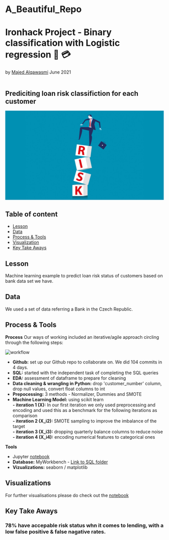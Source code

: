 # A_Beautiful_Repo

# Ironhack Project - Binary classification with Logistic regression 🏦 💳
by [Majed Alqawasmi](https://github.com/MajedAlqawasmi) June 2021
<br/><br/>
## Prediciting loan risk classifiction for each customer 

![Classification Case Study](Presentation_Material/EQS-Blog_Compliance-Risk-Assessment-1-1024x576.jpg)

## Table of content

- [Lesson](https://github.com/lillaszulyovszky/ironhack-case-study-classification/blob/main/README.md#Lesson)
- [Data](https://github.com/lillaszulyovszky/ironhack-case-study-classification/blob/main/README.md#data)
- [Process & Tools](https://github.com/lillaszulyovszky/ironhack-case-study-classification#process--tools)
- [Visualization](https://github.com/lillaszulyovszky/ironhack-case-study-classification#visualizations)
- [Key Take Aways](https://github.com/lillaszulyovszky/ironhack-case-study-classification#key-take-aways)

## Lesson
Machine learning example to predict loan risk status of customers based on bank data set we have.

## Data

We used a set of data referring a Bank in the Czech Republic.

## Process & Tools

**Process**
Our ways of working included an iterative/agile approach circling through the following steps:

![workflow](https://github.com/lillaszulyovszky/ironhack-case-study-classification/blob/main/images/presentation/workflow.png?raw=true")
- **Github:** set up our Github repo to collaborate on. We did 104 commits in 4 days. <br/>
- **SQL:** started with the independent task of completing the SQL queries<br/>
- **EDA:** assessment of dataframe to prepare for cleaning<br/>
- **Data cleaning & wrangling in Python:** drop 'customer_number' column, drop null values, convert float columns to int<br/>
- **Prepocessing:** 3 methods - Normalizer, Dummies and SMOTE<br/>
- **Machine Learning Model:** using scikit learn<br/>
**- iteration 1 (X):** In our first iteration we only used preprocessing and encoding and used this as a benchmark for the following iterations as comparison<br/>
**- iteration 2 (X_i2):** SMOTE sampling to improve the imbalance of the target<br/>
**- iteration 3 (X_i3):** dropping quarterly balance columns to reduce noise<br/>
**- iteration 4 (X_i4):** encoding numerical features to categorical ones<br/>

**Tools**
 - Jupyter [notebook](https://github.com/MajedAlqawasmi/A_Beautiful_Repo/blob/main/Logistic_regression_bank_outline.ipynb)
 - **Database:** MyWorkbench - [Link to SQL folder](https://github.com/lillaszulyovszky/ironhack-case-study-classification/tree/main/sql)
 - **Vizualizations:** seaborn / matplotlib

## Visualizations

For further visualisations please do check out the [notebook](https://github.com/MajedAlqawasmi/A_Beautiful_Repo/blob/main/Logistic_regression_bank_outline.ipynb)

## Key Take Aways

### 78% have accepable risk status whn it comes to lending, with a low false positive & false nagative rates.
